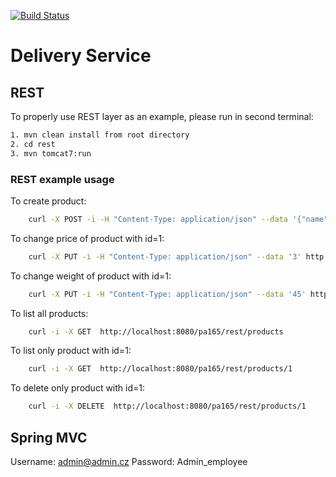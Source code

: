 [![Build Status](https://travis-ci.org/PavelSynek/DeliveryService.svg)](https://travis-ci.org/PavelSynek/DeliveryService)

# Delivery Service

## REST
To properly use REST layer as an example, please run in second terminal:
```sh
1. mvn clean install from root directory
2. cd rest
3. mvn tomcat7:run
```

### REST example usage
To create product:
```sh
    curl -X POST -i -H "Content-Type: application/json" --data '{"name":"test2", "price":"200", "weight":"215"}' http://localhost:8080/pa165/rest/products/create
```

To change price of product with id=1:
```sh
    curl -X PUT -i -H "Content-Type: application/json" --data '3' http://localhost:8080/pa165/rest/products/1/price
```

To change weight of product with id=1:
```sh
    curl -X PUT -i -H "Content-Type: application/json" --data '45' http://localhost:8080/pa165/rest/products/1/weight
```

To list all products:
```sh
    curl -i -X GET  http://localhost:8080/pa165/rest/products
```

To list only product with id=1:
```sh
    curl -i -X GET  http://localhost:8080/pa165/rest/products/1
```

To delete only product with id=1:
```sh
    curl -i -X DELETE  http://localhost:8080/pa165/rest/products/1
```

## Spring MVC
Username: admin@admin.cz
Password: Admin_employee